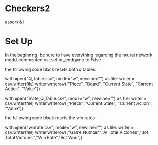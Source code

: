 # Checkers2
assem &amp; i 


# Set Up 
In the beginning, be sure to have everything regarding the neural network model commented out 
set nn_endgame to False 

the following code block resets both q tables:

with open("Q_Table.csv", mode="w", newline="") as file:
writer = csv.writer(file)
writer.writerow(["Piece", "Board", "Current State", "Current Action", "Value"])

with open("State_Q_Table.csv", mode="w", newline="") as file:
writer = csv.writer(file)
writer.writerow(["Piece", "Current State", "Current Action", "Value"])

the following code block resets the win rates:

with open("winrate.csv", mode="w", newline="") as file:
writer = csv.writer(file)
writer.writerow(["Game Number","AI Total Victories","Bot Total Victories","Win Rate","Bot Won"])